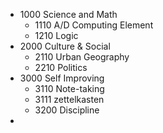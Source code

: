 - 1000 Science and Math
	- 1110 A/D Computing Element
	- 1210 Logic
- 2000 Culture & Social
	- 2110 Urban Geography
	- 2210 Politics
- 3000 Self Improving
	- 3110 Note-taking
	- 3111 zettelkasten
	- 3200 Discipline 
- 